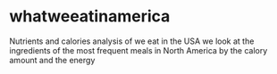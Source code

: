 # whatweeatinamerica
Nutrients and calories analysis of we eat in the USA
we look at the ingredients of the most frequent meals in North America by the calory amount and the energy
